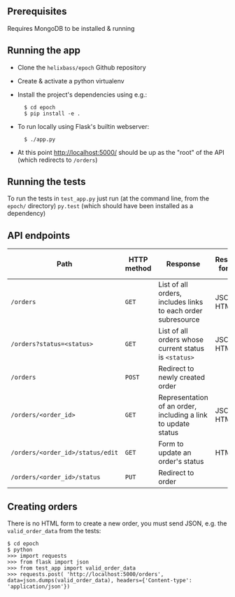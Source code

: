 Prerequisites
-------------
Requires MongoDB to be installed & running

Running the app
---------------

- Clone the `helixbass/epoch` Github repository

- Create & activate a python virtualenv

- Install the project's dependencies using e.g.:

        $ cd epoch
        $ pip install -e .

- To run locally using Flask's builtin webserver:

        $ ./app.py

- At this point <http://localhost:5000/> should be up as the "root" of the API (which redirects to `/orders`)

Running the tests
-----------------

To run the tests in `test_app.py` just run (at the command line, from the `epoch/` directory) `py.test` (which should have been installed as a dependency)

API endpoints
-------------

| Path                             | HTTP method | Response                                                     | Response formats | Request body formats |
| -------------------------------- | ----------- | ------------------------------------------------------------ | ---------------- | -------------------- |
| `/orders`                        | `GET`       | List of all orders, includes links to each order subresource | JSON, HTML       |                      |
| `/orders?status=<status>`        | `GET`       | List of all orders whose current status is `<status>`        | JSON, HTML       |                      |
| `/orders`                        | `POST`      | Redirect to newly created order                              |                  | JSON                 |
| `/orders/<order_id>`             | `GET`       | Representation of an order, including a link to update status| JSON, HTML       |                      |
| `/orders/<order_id>/status/edit` | `GET`       | Form to update an order's status                             | HTML             |                      |
| `/orders/<order_id>/status`      | `PUT`       | Redirect to order                                            |                  | JSON, HTML           |

Creating orders
---------------

There is no HTML form to create a new order, you must send JSON, e.g. the `valid_order_data` from the tests:

    $ cd epoch
    $ python
    >>> import requests
    >>> from flask import json
    >>> from test_app import valid_order_data
    >>> requests.post( 'http://localhost:5000/orders', data=json.dumps(valid_order_data), headers={'Content-type': 'application/json'})
